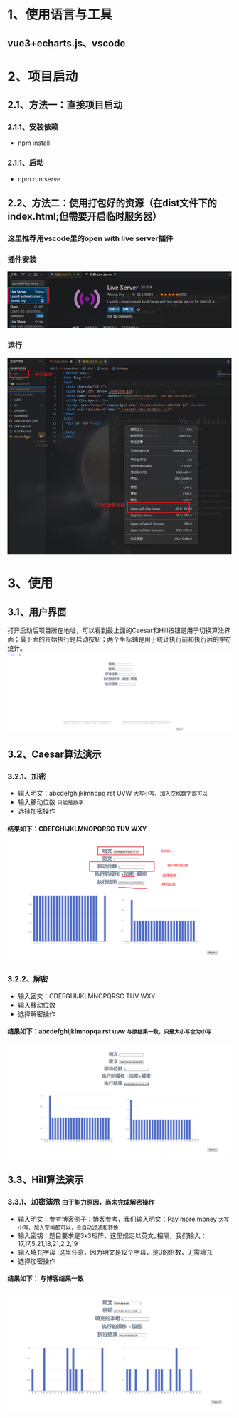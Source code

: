 
# 1、使用语言与工具
## vue3+echarts.js、vscode
# 2、项目启动
## 2.1、方法一：直接项目启动
### 2.1.1、安装依赖
- npm install 
### 2.1.1、启动
- npm run serve
## 2.2、方法二：使用打包好的资源（在dist文件下的index.html;但需要开启临时服务器）
### 这里推荐用vscode里的open with live server插件
### 插件安装
![Alt](./img/%E6%8F%92%E4%BB%B6.png)
### 运行
![Alt](./img/%E6%89%93%E5%8C%85.png)
# 3、使用
## 3.1、用户界面
打开启动后项目所在地址，可以看到最上面的Caesar和Hill按钮是用于切换算法界面；最下面的开始执行是启动按钮；两个坐标轴是用于统计执行前和执行后的字符统计。
![Alt](./img/%E7%95%8C%E9%9D%A2.png)
## 3.2、Caesar算法演示
### 3.2.1、加密
- 输入明文：abcdefghijklmnopq rst UVW `大写小写、加入空格数字都可以`
- 输入移动位数 `只能是数字`
- 选择加密操作
####        结果如下：CDEFGHIJKLMNOPQRSC TUV WXY
![Alt](./img/%E6%98%8E%E6%96%87%E7%BB%93%E6%9E%9C.png)
### 3.2.2、解密
- 输入密文：CDEFGHIJKLMNOPQRSC TUV WXY 
- 输入移动位数 
- 选择解密操作
#### 结果如下：abcdefghijklmnopqa rst uvw `与原结果一致，只是大小写全为小写`
![Alt](./img/%E8%A7%A3%E5%AF%86%E7%BB%93%E6%9E%9C.png)
## 3.3、Hill算法演示
### 3.3.1、加密演示   `由于能力原因，尚未完成解密操作`
-  输入明文：参考博客例子：[博客参考](https://blog.csdn.net/qq_25968195/article/details/70343972)，我们输入明文：Pay more money `大写小写、加入空格都可以，会自动过滤和转换`
- 输入密钥：题目要求是3x3矩阵，这里规定以英文`,`相隔，我们输入：17,17,5,21,18,21,2,2,19
- 输入填充字母 :这里任意，因为明文是12个字母，是3的倍数，无需填充
- 选择加密操作
#### 结果如下： 与博客结果一致
![Alt](./img/hill%E7%BB%93%E6%9E%9C.png)

